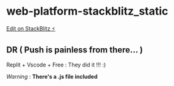 # web-platform-stackblitz_static

[Edit on StackBlitz ⚡️](https://stackblitz.com/edit/web-platform-okiewt)

## DR ( Push is painless from there... )

Replit + Vscode + Free : They did it !!! :)

_Warning_ : **There's a .js file included**
